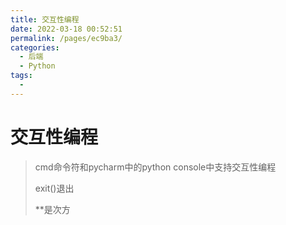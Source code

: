 ```yaml
---
title: 交互性编程
date: 2022-03-18 00:52:51
permalink: /pages/ec9ba3/
categories:
  - 后端
  - Python
tags:
  - 
---
```

# 交互性编程

> cmd命令符和pycharm中的python console中支持交互性编程
>
> exit()退出
>
> **是次方



